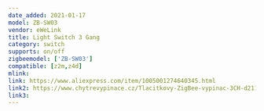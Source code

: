 ```yaml
---
date_added: 2021-01-17
model: ZB-SW03
vendor: eWeLink
title: Light Switch 3 Gang
category: switch
supports: on/off
zigbeemodel: ['ZB-SW03']
compatible: [z2m,z4d]
mlink: 
link: https://www.aliexpress.com/item/1005001274640345.html
link2: https://www.chytrevypinace.cz/Tlacitkovy-ZigBee-vypinac-3CH-d211.htm
link3: 
---
```


